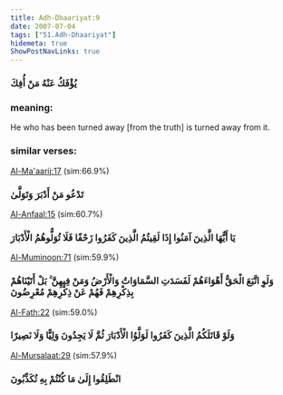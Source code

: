 ```yaml
---
title: Adh-Dhaariyat:9
date: 2007-07-04
tags: ["51.Adh-Dhaariyat"]
hidemeta: true 
ShowPostNavLinks: true 
---
```

### يُؤْفَكُ عَنْهُ مَنْ أُفِكَ
### meaning: 
He who has been turned away [from the truth] is turned away from it.
### similar verses: 

[Al-Ma'aarij:17](/70/17) (sim:66.9%)

### تَدْعُو مَنْ أَدْبَرَ وَتَوَلَّىٰ

[Al-Anfaal:15](/8/15) (sim:60.7%)

### يَا أَيُّهَا الَّذِينَ آمَنُوا إِذَا لَقِيتُمُ الَّذِينَ كَفَرُوا زَحْفًا فَلَا تُوَلُّوهُمُ الْأَدْبَارَ

[Al-Muminoon:71](/23/71) (sim:59.9%)

### وَلَوِ اتَّبَعَ الْحَقُّ أَهْوَاءَهُمْ لَفَسَدَتِ السَّمَاوَاتُ وَالْأَرْضُ وَمَنْ فِيهِنَّ ۚ بَلْ أَتَيْنَاهُمْ بِذِكْرِهِمْ فَهُمْ عَنْ ذِكْرِهِمْ مُعْرِضُونَ

[Al-Fath:22](/48/22) (sim:59.0%)

### وَلَوْ قَاتَلَكُمُ الَّذِينَ كَفَرُوا لَوَلَّوُا الْأَدْبَارَ ثُمَّ لَا يَجِدُونَ وَلِيًّا وَلَا نَصِيرًا

[Al-Mursalaat:29](/77/29) (sim:57.9%)

### انْطَلِقُوا إِلَىٰ مَا كُنْتُمْ بِهِ تُكَذِّبُونَ
